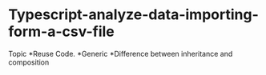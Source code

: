 # Typescript-analyze-data-importing-form-a-csv-file

Topic
    *Reuse Code.
    *Generic
    *Difference between inheritance and composition
